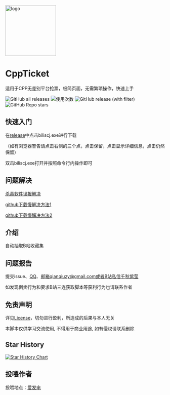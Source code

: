 <div align="left">
  <a href="https://github.com/qianqiuzy/biliscj" target="_blank">
    <img width="160" src="akua.ico" alt="logo">
  </a>
  <h1 id="sakuna">CppTicket</h1>

</div>

适用于CPP无差别平台抢票，极简页面，无需繁琐操作，快速上手

![GitHub all releases](https://img.shields.io/github/downloads/QianQiuZy/biliscj/total)
![使用次数](https://img.shields.io/badge/dynamic/json?label=%E4%BD%BF%E7%94%A8%E6%AC%A1%E6%95%B0&query=%24.count&url=https%3A%2F%2Fapi.qianqiuzy.cn%2Fvisit%2Fcpp_version&color=brightgreen)
![GitHub release (with filter)](https://img.shields.io/github/v/release/QianQiuZy/biliscj)
![GitHub Repo stars](https://img.shields.io/github/stars/QianQiuZy/biliscj)

## 快速入门

在[release](https://github.com/QianQiuZy/biliscj/releases)中点击biliscj.exe进行下载

（如有浏览器警告请点击右侧的三个点，点击保留，点击显示详细信息，点击仍然保留）

双击biliscj.exe打开并按照命令行内操作即可

## 问题解决

[杀毒软件误报解决](https://blog.csdn.net/xitongzhijia_abc/article/details/125373425)

[github下载慢解决方法1](https://blog.csdn.net/qq_42009262/article/details/106992684)

[github下载慢解决方法2](https://github-hosts.tinsfox.com/)

## 介绍

自动抽取B站收藏集

## 问题报告

提交issue、[QQ](https://qm.qq.com/cgi-bin/qm/qr?k=SoG6ZDKLfwPs7_YFbhU9vAD1ORCTq4h1)、邮箱qianqiuzy@gmail.com或者B站私信[千秋紫莹](https://space.bilibili.com/351708822)

如发现倒卖行为和要求B站三连获取脚本等获利行为也请联系作者

## 免责声明

详见[License](./LICENSE)，切勿进行盈利，所造成的后果与本人无关

本脚本仅供学习交流使用, 不得用于商业用途, 如有侵权请联系删除

## Star History

[![Star History Chart](https://api.star-history.com/svg?repos=QianQiuZy/biliscj&type=Date)](https://star-history.com/#QianQiuZy/biliscj&Date)

## 投喂作者

投喂地点：[爱发电](https://afdian.com/a/qianqiuzy)
